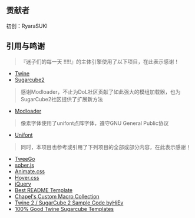 ## 贡献者

初创：RyaraSUKI

## 引用与鸣谢
> 『迷子们的每一天 !!!!!』的主体引擎使用了以下项目，在此表示感谢！

- [Twine](https://twinery.org/)
- [Sugarcube2](https://github.com/tmedwards/sugarcube-2)

> 感谢Modloader，不止为DoL社区贡献了如此强大的模组加载器，也为SugarCube2社区提供了扩展新方法

- [Modloader](https://github.com/Lyoko-Jeremie/sugarcube-2-ModLoader)

> 像素字体使用了unifont点阵字体，遵守GNU General Public协议
- [Unifont](https://unifoundry.com/unifont/index.html)

> 同时，本项目也参考或引用了下列项目的全部或部分内容，在此表示感谢！

- [TweeGo](https://github.com/tmedwards/tweego)
- [sober.js](https://soberjs.com/)
- [Animate.css](https://daneden.github.io/animate.css)
- [Hover.css](http://ianlunn.github.io/Hover/)
- [jQuery](https://jquery.com/)
- [Best README Template](https://github.com/shaojintian/Best_README_template)
- [Chapel's Custom Macro Collection](https://github.com/ChapelR/custom-macros-for-sugarcube-2)
- [Twine 2 / SugarCube 2 Sample Code byHiEv](https://hiev-heavy-ind.com/Sample_Code/Sample_Code.html)
- [100% Good Twine Sugarcube Templates](https://manonamora.itch.io/twine-sugarcube-templates)